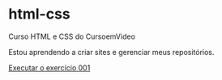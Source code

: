 # html-css
 Curso HTML e CSS do CursoemVideo

 Estou aprendendo a criar sites e gerenciar meus repositórios.

 <a href="https://ygorl.github.io/html-css/exercicios/ex001/index.html">Executar o exercício 001 </a>
